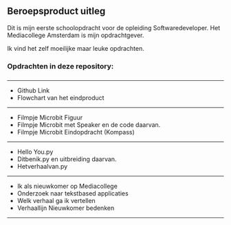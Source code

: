 ## Beroepsproduct uitleg

Dit is mijn eerste schoolopdracht voor de opleiding Softwaredeveloper. 
Het Mediacollege Amsterdam is mijn opdrachtgever. 

Ik vind het zelf moeilijke maar leuke opdrachten. 

### Opdrachten in deze repository:
###
----------------------------------
 - Github Link 
 - Flowchart van het eindproduct
 ---------------------------------
 - Filmpje Microbit Figuur
 - Filmpje Microbit met Speaker en de code daarvan. 
 - Filmpje Microbit Eindopdracht (Kompass)
 ---------------------------------
 - Hello You.py 
 - Ditbenik.py en uitbreiding daarvan. 
 - Hetverhaalvan.py
 ---------------------------------
 - Ik als nieuwkomer op Mediacollege
 - Onderzoek naar tekstbased applicaties
 - Welk verhaal ga ik vertellen
 - Verhaallijn Nieuwkomer bedenken
 ---------------------------------